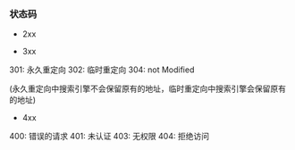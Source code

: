 ### 状态码

* 2xx

* 3xx

301: 永久重定向
302: 临时重定向
304: not Modified

(永久重定向中搜索引擎不会保留原有的地址，临时重定向中搜索引擎会保留原有的地址)

* 4xx

400: 错误的请求
401: 未认证
403: 无权限
404: 拒绝访问